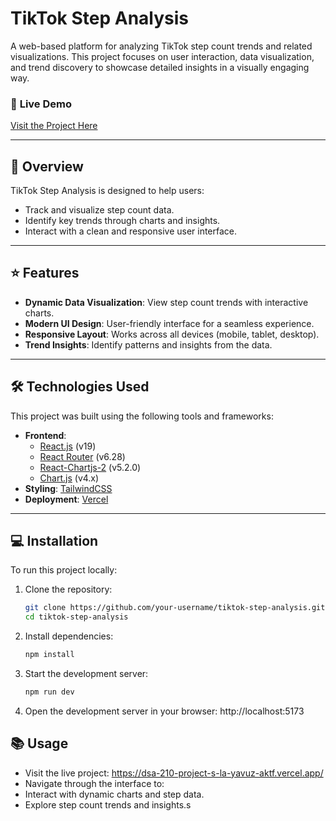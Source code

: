 # TikTok Step Analysis

A web-based platform for analyzing TikTok step count trends and related visualizations. This project focuses on user interaction, data visualization, and trend discovery to showcase detailed insights in a visually engaging way.

### 🚀 **Live Demo**

[Visit the Project Here](https://dsa-210-project-s-la-yavuz-aktf.vercel.app/)

---

## 📝 Overview

TikTok Step Analysis is designed to help users:

- Track and visualize step count data.
- Identify key trends through charts and insights.
- Interact with a clean and responsive user interface.

---

## ⭐ Features

- **Dynamic Data Visualization**: View step count trends with interactive charts.
- **Modern UI Design**: User-friendly interface for a seamless experience.
- **Responsive Layout**: Works across all devices (mobile, tablet, desktop).
- **Trend Insights**: Identify patterns and insights from the data.

---

## 🛠 Technologies Used

This project was built using the following tools and frameworks:

- **Frontend**:
  - [React.js](https://reactjs.org) (v19)
  - [React Router](https://reactrouter.com) (v6.28)
  - [React-Chartjs-2](https://react-chartjs-2.js.org/) (v5.2.0)
  - [Chart.js](https://www.chartjs.org/) (v4.x)
- **Styling**: [TailwindCSS](https://tailwindcss.com/)
- **Deployment**: [Vercel](https://vercel.com/)

---

## 💻 Installation

To run this project locally:

1. Clone the repository:

   ```bash
   git clone https://github.com/your-username/tiktok-step-analysis.git
   cd tiktok-step-analysis

   ```

2. Install dependencies:

   ```bash
   npm install

   ```

3. Start the development server:

   ```bash
   npm run dev

   ```

4. Open the development server in your browser:
   http://localhost:5173

## 📚 Usage

- Visit the live project:
  https://dsa-210-project-s-la-yavuz-aktf.vercel.app/
- Navigate through the interface to:
- Interact with dynamic charts and step data.
- Explore step count trends and insights.s
